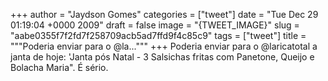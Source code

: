 
+++
author = "Jaydson Gomes"
categories = ["tweet"]
date = "Tue Dec 29 01:19:04 +0000 2009"
draft = false
image = "{TWEET_IMAGE}"
slug = "aabe0355f7f2fd7f258709acb5ad7ffd9f4c85c9"
tags = ["tweet"]
title = """Poderia enviar para o @la..."""
+++
Poderia enviar para o @laricatotal a janta de hoje: 'Janta pós Natal - 3 Salsichas fritas com Panetone, Queijo e Bolacha Maria". É sério.
